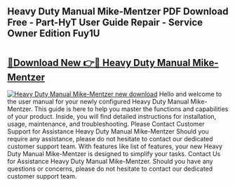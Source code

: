## Heavy Duty Manual Mike-Mentzer PDF Download Free - Part-HyT User Guide Repair - Service Owner Edition Fuy1U

# <h2><a href="http://bc32408.oget.top/?id=Heavy+Duty+Manual+Mike-Mentzer">🔗Download New 👉🔴 Heavy Duty Manual Mike-Mentzer</a></h2>

[![Heavy Duty Manual Mike-Mentzer new download](https://i.imgur.com/5g1atiW.png)](http://bc32408.oget.top/?id=Heavy+Duty+Manual+Mike-Mentzer)
Hello and welcome to the user manual for your newly configured Heavy Duty Manual Mike-Mentzer. This guide is here to help you master the functions and capabilities of your product. Inside, you will find detailed instructions for installation, usage, maintenance, and troubleshooting. Please Contact Customer Support for Assistance Heavy Duty Manual Mike-Mentzer Should you require any assistance, please do not hesitate to contact our dedicated customer support team. With features like list of features, your new Heavy Duty Manual Mike-Mentzer is designed to simplify your tasks. Contact Us for Assistance Heavy Duty Manual Mike-Mentzer. Should you have any questions or concerns, please do not hesitate to contact our dedicated customer support team.
